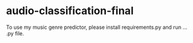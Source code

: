 # audio-classification-final

To use my music genre predictor, please install requirements.py and run ... .py file.
